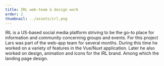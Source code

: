 ```yaml
---
title: IRL web-team & design work
order: 2
thumbnail: ../assets/irl.png
---
```


IRL is a US-based social media platform striving to be the go-to place for information and community concerning groups and events. For this project Lars was part of the web-app team for several months. During this time he worked on a variety of features in the Vue/Nuxt application. Later he also worked on design, animation and icons for the IRL brand. Among which the landing page design.
